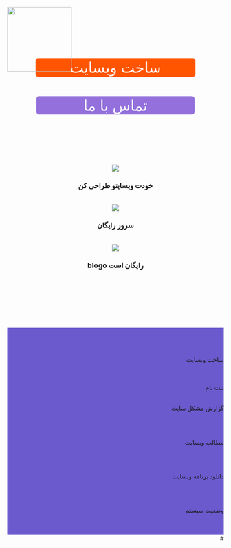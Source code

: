 
<p align="ceter" style="text-align: left; position: fixed; ">
<img width="150" height="150" src="https://user-images.githubusercontent.com/77159072/126009207-e940ca64-fa1d-48f2-b1f8-caba73de8a4d.jpg">
<br><br><br>
</p>
<script>
 

console.log("اگر شما برنامه نویس هستید به این وبسایت خوش آمدید ")






</script>

<br>
<br>
<br>
<br>
<br>

<html lang="fa-IR">
<head>













</head>


<body style="text-align: right;">
<title>ساخت وب سایت</title>
<center>

<a/>
</center>
<br>

<br>

<div class="wrapper" style="text-align: center; " >
 



  <a href="blog.my.html" class="button" style="background-color:#FF5400; color:#FFFFFF;padding:1px 80px; text-decoration:none; display: inline-block; cursor: pointer; border-radius:6px; border:2px   text-align: center; font-size: 34px; ">ساخت وبسایت</a>

</div>
<br>
<div class="wrapper" style="text-align: center; " >
 



  <a href="#" class="button" style="background-color:#9370DB; color:#FFFFFF; padding:1px 110px; text-decoration:none; display: inline-block; cursor: pointer; border-radius:6px; border:2px  text-align: center; font-size: 34px; ">تماس با ما</a>


</div>




<main>





<br>

<br>
<br>

<br>

<br>

<br>

<center> 
<a href="dt.html">


<img src= "https://user-images.githubusercontent.com/77159072/125670662-bf4aad8f-004c-4a5f-88a0-4d60a81a66dc.jpg">
<br>
</a>

<h3>خودت وبسایتو طراحی کن</h3>
<br>

<a href="cv.html">
<img src= "https://user-images.githubusercontent.com/77159072/125669934-caa2cbab-61bd-4cd1-8c94-dd52b0a397ad.png">
<br>
</a>
<h3>سرور رایگان</h3>
<br>
<a href="lotbm.html">
<img src= "https://user-images.githubusercontent.com/77159072/125669434-95b9ce9d-4a25-42fa-a000-7513ef75b478.jpg">
<br>
</a>
<h3>blogo رایگان است</h3>
<br>


</center>





<footer>


</footer>

<br>

<br>
<br>

<br>
<br>

<br>
<body alink="#FF8C00" link="#fff" vlink="#fff">
<div style="background-color:#6A5ACD; text-align: right; " alink="green">
<br>
<br>
<br>  <a href="blog.my.html" style=" text-decoration:none;">


ساخت وبسایت 


</a>
<br>
<br>
<a href="blog.html" style="text-decoration:none;">
ثبت نام

</a>
<br>
<br>

<a href="help.html" style=" text-decoration:none;">


 


گزارش مشکل سایت
</a>




<br>
<br>
<a href="ermas.html" style="text-decoration:none;">

مطالب وبسایت




</a>
<br>
<br>
<a href="don12.html" style=" text-decoration:none;">

دانلود برنامه وبسایت 



</a>
<br>
<br>
<a href="https://assspt.github.io/status.blogo/" style="text-decoration:none;">

 وضعیت سیستم



</a>

<br>
<br>
</div>
#
